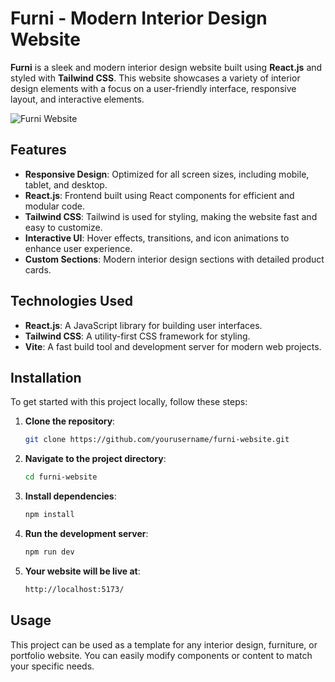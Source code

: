 # Furni - Modern Interior Design Website

**Furni** is a sleek and modern interior design website built using **React.js** and styled with **Tailwind CSS**. This website showcases a variety of interior design elements with a focus on a user-friendly interface, responsive layout, and interactive elements.

![Furni Website](./screenshot.jpg)

## Features
- **Responsive Design**: Optimized for all screen sizes, including mobile, tablet, and desktop.
- **React.js**: Frontend built using React components for efficient and modular code.
- **Tailwind CSS**: Tailwind is used for styling, making the website fast and easy to customize.
- **Interactive UI**: Hover effects, transitions, and icon animations to enhance user experience.
- **Custom Sections**: Modern interior design sections with detailed product cards.

## Technologies Used
- **React.js**: A JavaScript library for building user interfaces.
- **Tailwind CSS**: A utility-first CSS framework for styling.
- **Vite**: A fast build tool and development server for modern web projects.

## Installation
To get started with this project locally, follow these steps:

1. **Clone the repository**:
   ```bash
   git clone https://github.com/yourusername/furni-website.git
2. **Navigate to the project directory**:
   ```bash
   cd furni-website
3. **Install dependencies**:   
   ```bash
   npm install
4. **Run the development server**:
   ```bash
   npm run dev
5. **Your website will be live at**:
   ```bash
   http://localhost:5173/

## Usage
<p>This project can be used as a template for any interior design, furniture, or portfolio website. You can easily modify components or content to match your specific needs.</p>
